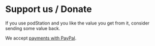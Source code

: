 # Support us / Donate

If you use podStation and you like the value you get from it, consider sending some value back.

We accept [payments with PayPal](https://www.paypal.com/cgi-bin/webscr?cmd=_s-xclick&hosted_button_id=DEQFCARLYBXXE).